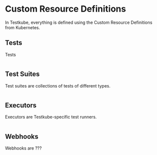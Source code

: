 # Custom Resource Definitions

In Testkube, everything is defined using the Custom Resource Definitions from Kubernetes.

## Tests

Tests

```yml

```

## Test Suites

Test suites are collections of tests of different types.

```yml

```

## Executors

Executors are Testkube-specific test runners.

```yml

```

## Webhooks

Webhooks are ???

```yml

```
